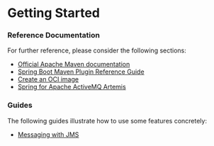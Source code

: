 # Getting Started

### Reference Documentation
For further reference, please consider the following sections:

* [Official Apache Maven documentation](https://maven.apache.org/guides/index.html)
* [Spring Boot Maven Plugin Reference Guide](https://docs.spring.io/spring-boot/docs/2.6.4/maven-plugin/reference/html/)
* [Create an OCI image](https://docs.spring.io/spring-boot/docs/2.6.4/maven-plugin/reference/html/#build-image)
* [Spring for Apache ActiveMQ Artemis](https://docs.spring.io/spring-boot/docs/2.6.4/reference/htmlsingle/#boot-features-artemis)

### Guides
The following guides illustrate how to use some features concretely:

* [Messaging with JMS](https://spring.io/guides/gs/messaging-jms/)

